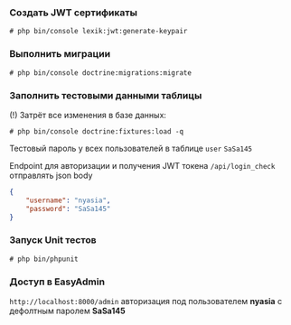 ### Создать JWT сертификаты
```shell
# php bin/console lexik:jwt:generate-keypair
```
### Выполнить миграции
```shell
# php bin/console doctrine:migrations:migrate
```
### Заполнить тестовыми данными таблицы
(!) Затрёт все изменения в базе данных:
```shell
# php bin/console doctrine:fixtures:load -q
```
Тестовый пароль у всех пользователей в таблице `user` `SaSa145`

Endpoint для авторизации и получения JWT токена `/api/login_check`
отправлять json body
```json
{
    "username": "nyasia",
    "password": "SaSa145"
}
```
### Запуск Unit тестов
```shell
# php bin/phpunit
```
### Доступ в EasyAdmin
`http://localhost:8000/admin` авторизация под пользователем **nyasia** c дефолтным паролем **SaSa145**
